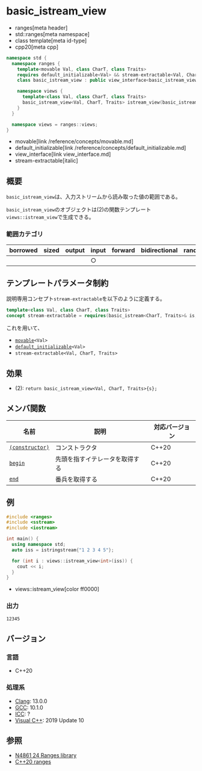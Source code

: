 # basic_istream_view
* ranges[meta header]
* std::ranges[meta namespace]
* class template[meta id-type]
* cpp20[meta cpp]

```cpp
namespace std {
  namespace ranges {
    template<movable Val, class CharT, class Traits>
    requires default_initializable<Val> && stream-extractable<Val, CharT, Traits>
    class basic_istream_view : public view_interface<basic_istream_view<Val, CharT, Traits>> { …… }; // (1)

    namespace views {
      template<class Val, class CharT, class Traits>
      basic_istream_view<Val, CharT, Traits> istream_view(basic_istream<CharT, Traits>& s);  // (2)
    }
  }

  namespace views = ranges::views;
}
```
* movable[link /reference/concepts/movable.md]
* default_initializable[link /reference/concepts/default_initializable.md]
* view_interface[link view_interface.md]
* stream-extractable[italic]

## 概要
`basic_istream_view`は、入力ストリームから読み取った値の範囲である。

`basic_istream_view`のオブジェクトは(2)の関数テンプレート`views::istream_view`で生成できる。

### 範囲カテゴリ

| borrowed | sized | output | input | forward | bidirectional | random_access | contiguous | common | viewable | view |
|----------|-------|--------|-------|---------|---------------|---------------|------------|--------|----------|------|
|          |       |        | ○    |         |               |               |            |        | ○       | ○   |

## テンプレートパラメータ制約

説明専用コンセプト`stream-extractable`を以下のように定義する。

```cpp
template<class Val, class CharT, class Traits>
concept stream-extractable = requires(basic_istream<CharT, Traits>& is, Val& t) { is >> t; }
```

これを用いて、

- [`movable`](/reference/concepts/movable.md)`<Val>`
- [`default_initializable`](/reference/concepts/default_initializable.md)`<Val>`
- `stream-extractable<Val, CharT, Traits>`

## 効果

- (2): `return basic_istream_view<Val, CharT, Traits>{s};`

## メンバ関数

| 名前                                             | 説明                             | 対応バージョン |
|--------------------------------------------------|----------------------------------|----------------|
| [`(constructor)`](iota_view/op_constructor.md.nolink)  | コンストラクタ                   | C++20          |
| [`begin`](iota_view/begin.md.nolink)                   | 先頭を指すイテレータを取得する   | C++20          |
| [`end`](iota_view/end.md.nolink)                       | 番兵を取得する                   | C++20          |

## 例
```cpp example
#include <ranges>
#include <sstream>
#include <iostream>

int main() {
  using namespace std;
  auto iss = istringstream{"1 2 3 4 5"};

  for (int i : views::istream_view<int>(iss)) {
    cout << i;
  }
}
```
* views::istream_view[color ff0000]

### 出力
```
12345
```

## バージョン
### 言語
- C++20

### 処理系
- [Clang](/implementation.md#clang): 13.0.0
- [GCC](/implementation.md#gcc): 10.1.0
- [ICC](/implementation.md#icc): ?
- [Visual C++](/implementation.md#visual_cpp): 2019 Update 10

## 参照
- [N4861 24 Ranges library](https://timsong-cpp.github.io/cppwp/n4861/ranges)
- [C++20 ranges](https://techbookfest.org/product/5134506308665344)
